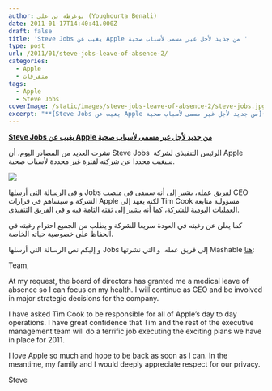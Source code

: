 ```yaml
---
author: يوغرطة بن علي (Youghourta Benali)
date: 2011-01-17T14:40:41.000Z
draft: false
title: 'Steve Jobs يغيب عن Apple من جديد لأجل غير مسمى لأسباب صحية '
type: post
url: /2011/01/steve-jobs-leave-of-absence-2/
categories:
  - Apple
  - متفرقات
tags:
  - Apple
  - Steve Jobs
coverImage: /static/images/steve-jobs-leave-of-absence-2/steve-jobs.jpg
excerpt: "**[Steve Jobs يغيب عن Apple من جديد لأجل غير مسمى لأسباب صحية](https://www.it-scoop.com/2011/01/steve-jobs-leave-of-absence-2/)**\n\nنشرت العديد من المصادر اليوم، أن Steve Jobs \_الرئيس التنفيذي لشركة Apple سيغيب مجددا عن شركته لفترة غير محددة لأسباب صحية.\n\n\n\nو في الرسالة التي أرسلها Jobs لفريق عمله، يشير"
---
```

**[Steve Jobs يغيب عن Apple من جديد لأجل غير مسمى لأسباب صحية](https://www.it-scoop.com/2011/01/steve-jobs-leave-of-absence-2/)**

نشرت العديد من المصادر اليوم، أن Steve Jobs  الرئيس التنفيذي لشركة Apple سيغيب مجددا عن شركته لفترة غير محددة لأسباب صحية.

![](/static/images/steve-jobs-leave-of-absence-2/steve-jobs.jpg)

و في الرسالة التي أرسلها Jobs لفريق عمله، يشير إلى أنه سيبقى في منصب CEO الشركة و سيساهم في قرارات Apple لكنه يعهد إلى Tim Cook مسؤولية متابعة العمليات اليومية للشركة، كما أنه يشير إلى ثقته التامة فيه و في الفريق التنفيذي.

كما يعلن عن رغبته في العودة سريعا للشركة و يطلب من الجميع احترام رغبته في الحفاظ على خصوصية حياته الخاصة.

و إليكم نص الرسالة التي أرسلها Jobs إلى فريق عمله  و التي نشرتها Mashable [هنا](http://mashable.com/2011/01/17/steve-jobs-leave-of-absence-2/):

Team,

At my request, the board of directors has granted me a medical leave of absence so I can focus on my health. I will continue as CEO and be involved in major strategic decisions for the company.

I have asked Tim Cook to be responsible for all of Apple’s day to day operations. I have great confidence that Tim and the rest of the executive management team will do a terrific job executing the exciting plans we have in place for 2011.

I love Apple so much and hope to be back as soon as I can. In the meantime, my family and I would deeply appreciate respect for our privacy.

Steve
